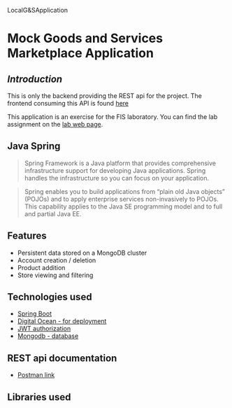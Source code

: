 LocalG&SApplication

# **Mock Goods and Services Marketplace Application**

## _Introduction_
This is only the backend providing the REST api for the project. The frontend consuming this API is found [here](https://github.com/Ioan01/G-SFrontend)

This application is an exercise for the FIS laboratory. You can find the lab assignment on the [lab web page](http://labs.cs.upt.ro/~oose/pmwiki.php/FSE/LAB2019).



## Java Spring

>Spring Framework is a Java platform that provides comprehensive infrastructure support for developing Java applications. Spring handles the infrastructure so you can focus on your application.

>Spring enables you to build applications from “plain old Java objects” (POJOs) and to apply enterprise services non-invasively to POJOs. This capability applies to the Java SE programming model and to full and partial Java EE.




## Features
 - Persistent data stored on a MongoDB cluster
 - Account creation / deletion
 - Product addition
 - Store viewing and filtering

## Technologies used
- [Spring Boot](https://spring.io/projects/spring-boot)
- [Digital Ocean - for deployment](https://www.digitalocean.com/)
- [JWT authorization](https://jwt.io/)
- [Mongodb - database](https://www.mongodb.com/)

## REST api documentation
- [Postman link]()

## Libraries used
